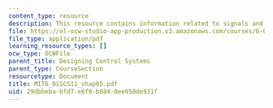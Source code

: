 ```yaml
---
content_type: resource
description: This resource contains information related to signals and systems.
file: https://ol-ocw-studio-app-production.s3.amazonaws.com/courses/6-01sc-introduction-to-electrical-engineering-and-computer-science-i-spring-2011/29dbbebabfd7e6f0b8840ee950de931f_MIT6_01SCS11_chap05.pdf
file_type: application/pdf
learning_resource_types: []
ocw_type: OCWFile
parent_title: Designing Control Systems
parent_type: CourseSection
resourcetype: Document
title: MIT6_01SCS11_chap05.pdf
uid: 29dbbeba-bfd7-e6f0-b884-0ee950de931f
---
```

